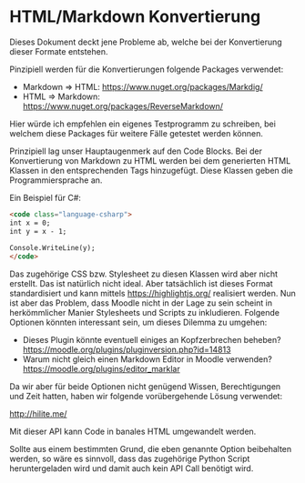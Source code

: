# HTML/Markdown Konvertierung

Dieses Dokument deckt jene Probleme ab, welche bei der Konvertierung dieser Formate entstehen.

Pinzipiell werden für die Konvertierungen folgende Packages verwendet:

* Markdown => HTML: <https://www.nuget.org/packages/Markdig/>
* HTML => Markdown: <https://www.nuget.org/packages/ReverseMarkdown/>

Hier würde ich empfehlen ein eigenes Testprogramm zu schreiben, bei welchem diese Packages für weitere Fälle getestet werden können.

Prinzipiell lag unser Hauptaugenmerk auf den Code Blocks. Bei der Konvertierung von Markdown zu HTML werden bei dem generierten HTML Klassen in den entsprechenden Tags hinzugefügt. Diese Klassen geben die Programmiersprache an.

Ein Beispiel für C#:

```html
<code class="language-csharp">
int x = 0;
int y = x - 1;
    
Console.WriteLine(y);
</code>
```

Das zugehörige CSS bzw. Stylesheet zu diesen Klassen wird aber nicht erstellt. Das ist natürlich nicht ideal. Aber tatsächlich ist dieses Format standardisiert und kann mittels <https://highlightjs.org/> realisiert werden. Nun ist aber das Problem, dass Moodle nicht in der Lage zu sein scheint in herkömmlicher Manier Stylesheets und Scripts zu inkludieren.
Folgende Optionen könnten interessant sein, um dieses Dilemma zu umgehen:

* Dieses Plugin könnte eventuell einiges an Kopfzerbrechen beheben? <https://moodle.org/plugins/pluginversion.php?id=14813>
* Warum nicht gleich einen Markdown Editor in Moodle verwenden? <https://moodle.org/plugins/editor_marklar>

Da wir aber für beide Optionen nicht genügend Wissen, Berechtigungen und Zeit hatten, haben wir folgende vorübergehende Lösung verwendet:

<http://hilite.me/>

Mit dieser API kann Code in banales HTML umgewandelt werden.

Sollte aus einem bestimmten Grund, die eben genannte Option beibehalten werden, so wäre es sinnvoll, dass das zugehörige Python Script heruntergeladen wird und damit auch kein API Call benötigt wird.

